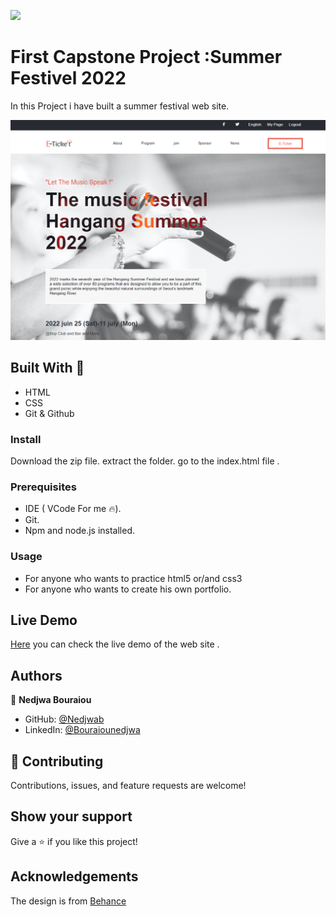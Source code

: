  ![](https://img.shields.io/badge/Microverse-blueviolet) 

# First Capstone Project :Summer Festivel 2022

In this Project i have built a summer festival web site.

![alt text](https://github.com/nedjwab/E-ticket-Capstone/blob/project-branch/images/Mainscreenshot.png)
 
 

## Built With 🔨

- HTML
- CSS
- Git & Github

 

### Install
Download the zip file.
extract the folder.
go to the index.html file .


### Prerequisites

- IDE (  VCode For me 🔥).
- Git.
- Npm and node.js installed.


### Usage

- For anyone who wants to practice html5 or/and css3
- For anyone who wants to create his own portfolio.

## Live Demo 
[Here](https://nedjwab.github.io/E-ticket-Capstone/) you can check the live demo of the web site .

## Authors

👤 **Nedjwa Bouraiou**


- GitHub: [@Nedjwab](https://github.com/nedjwab)
- LinkedIn: [@Bouraiounedjwa](https://www.linkedin.com/feed/)


## 🤝 Contributing

Contributions, issues, and feature requests are welcome!

## Show your support

Give a ⭐️ if you like this project!


##  Acknowledgements
The design is from [Behance](https://www.behance.net/adagio07)

